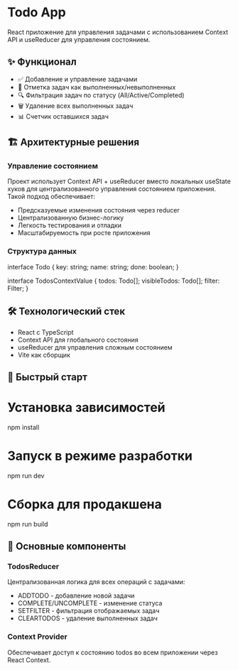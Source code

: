 # Todo App

React приложение для управления задачами с использованием Context API и useReducer для управления состоянием.

## ✨ Функционал

- ✅ Добавление и управление задачами
- 🔄 Отметка задач как выполненных/невыполненных  
- 🔍 Фильтрация задач по статусу (All/Active/Completed)
- 🗑️ Удаление всех выполненных задач
- 📊 Счетчик оставшихся задач

## 🏗️ Архитектурные решения

### Управление состоянием
Проект использует Context API + useReducer вместо локальных useState хуков для централизованного управления состоянием приложения. Такой подход обеспечивает:

- Предсказуемые изменения состояния через reducer
- Централизованную бизнес-логику
- Легкость тестирования и отладки
- Масштабируемость при росте приложения

### Структура данных

interface Todo {
  key: string;
  name: string;
  done: boolean;
}

interface TodosContextValue {
  todos: Todo[];
  visibleTodos: Todo[];
  filter: Filter;
}


## 🛠️ Технологический стек

- React с TypeScript
- Context API для глобального состояния
- useReducer для управления сложным состоянием
- Vite как сборщик

## 🚀 Быстрый старт


# Установка зависимостей
npm install

# Запуск в режиме разработки
npm run dev

# Сборка для продакшена
npm run build


## 🎯 Основные компоненты

### TodosReducer
Централизованная логика для всех операций с задачами:
- ADDTODO - добавление новой задачи
- COMPLETE/UNCOMPLETE - изменение статуса
- SETFILTER - фильтрация отображаемых задач  
- CLEARTODOS - удаление выполненных задач

### Context Provider
Обеспечивает доступ к состоянию todos во всем приложении через React Context.
